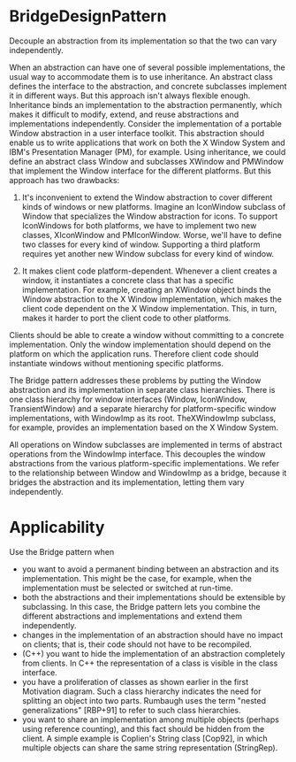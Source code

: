 # BridgeDesignPattern

Decouple an abstraction from its implementation so that the two can vary independently.

When an abstraction can have one of several possible implementations, the usual way to accommodate them is to
use inheritance. An abstract class defines the interface to the abstraction, and concrete subclasses implement it in
different ways. But this approach isn't always flexible enough. Inheritance binds an implementation to the
abstraction permanently, which makes it difficult to modify, extend, and reuse abstractions and implementations
independently.
Consider the implementation of a portable Window abstraction in a user interface toolkit. This abstraction should
enable us to write applications that work on both the X Window System and IBM's Presentation Manager (PM), for
example. Using inheritance, we could define an abstract class Window and subclasses XWindow and PMWindow
that implement the Window interface for the different platforms. But this approach has two drawbacks:

1. It's inconvenient to extend the Window abstraction to cover different kinds of windows or new platforms.
Imagine an IconWindow subclass of Window that specializes the Window abstraction for icons. To support
IconWindows for both platforms, we have to implement two new classes, XIconWindow and
PMIconWindow. Worse, we'll have to define two classes for every kind of window. Supporting a third
platform requires yet another new Window subclass for every kind of window.

2. It makes client code platform-dependent. Whenever a client creates a window, it instantiates a concrete class
that has a specific implementation. For example, creating an XWindow object binds the Window abstraction
to the X Window implementation, which makes the client code dependent on the X Window
implementation. This, in turn, makes it harder to port the client code to other platforms.

Clients should be able to create a window without committing to a concrete implementation. Only the
window implementation should depend on the platform on which the application runs. Therefore client code
should instantiate windows without mentioning specific platforms.

The Bridge pattern addresses these problems by putting the Window abstraction and its implementation in separate
class hierarchies. There is one class hierarchy for window interfaces (Window, IconWindow, TransientWindow)
and a separate hierarchy for platform-specific window implementations, with WindowImp as its root. TheXWindowImp subclass, for example, provides an implementation based on the X Window System.

All operations on Window subclasses are implemented in terms of abstract operations from the WindowImp
interface. This decouples the window abstractions from the various platform-specific implementations. We refer to
the relationship between Window and WindowImp as a bridge, because it bridges the abstraction and its
implementation, letting them vary independently.

# Applicability

Use the Bridge pattern when
- you want to avoid a permanent binding between an abstraction and its implementation. This might be the
case, for example, when the implementation must be selected or switched at run-time.
- both the abstractions and their implementations should be extensible by subclassing. In this case, the Bridge
pattern lets you combine the different abstractions and implementations and extend them independently.
- changes in the implementation of an abstraction should have no impact on clients; that is, their code should
not have to be recompiled.
- (C++) you want to hide the implementation of an abstraction completely from clients. In C++ the
representation of a class is visible in the class interface.
- you have a proliferation of classes as shown earlier in the first Motivation diagram. Such a class hierarchy
indicates the need for splitting an object into two parts. Rumbaugh uses the term "nested generalizations"
[RBP+91] to refer to such class hierarchies.
- you want to share an implementation among multiple objects (perhaps using reference counting), and this
fact should be hidden from the client. A simple example is Coplien's String class [Cop92], in which multiple
objects can share the same string representation (StringRep).
